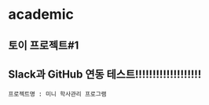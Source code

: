 # academic
## 토이 프로젝트#1
## Slack과 GitHub 연동 테스트!!!!!!!!!!!!!!!!!!!
```dddd
프로젝트명 : 미니 학사관리 프로그램
```
